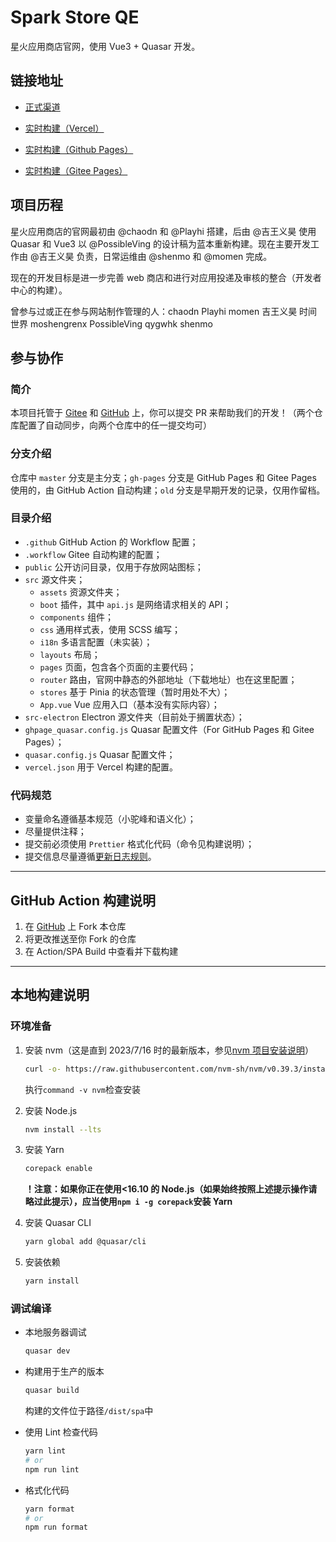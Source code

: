 # Spark Store QE

星火应用商店官网，使用 Vue3 + Quasar 开发。

## 链接地址

- [正式渠道](https://www.spark-app.store/)

- [实时构建（Vercel）](https://spark.jwyihao.top/)

- [实时构建（Github Pages）](https://jiwangyihao.github.io/spark-store-qe/)

- [实时构建（Gitee Pages）](https://deepin-community-store.gitee.io/spark-store-qe/)

## 项目历程

星火应用商店的官网最初由 @chaodn 和 @Playhi 搭建，后由 @吉王义昊 使用 Quasar 和 Vue3 以 @PossibleVing 的设计稿为蓝本重新构建。现在主要开发工作由 @吉王义昊 负责，日常运维由 @shenmo 和 @momen 完成。

现在的开发目标是进一步完善 web 商店和进行对应用投递及审核的整合（开发者中心的构建）。

曾参与过或正在参与网站制作管理的人：chaodn Playhi momen 吉王义昊 时间世界 moshengrenx PossibleVing qygwhk shenmo

## 参与协作

### 简介

本项目托管于 [Gitee](https://gitee.com/deepin-community-store/spark-store-qe) 和 [GitHub](https://github.com/jiwangyihao/spark-store-qe) 上，你可以提交 PR 来帮助我们的开发！（两个仓库配置了自动同步，向两个仓库中的任一提交均可）

### 分支介绍

仓库中 `master` 分支是主分支；`gh-pages` 分支是 GitHub Pages 和 Gitee Pages 使用的，由 GitHub Action 自动构建；`old` 分支是早期开发的记录，仅用作留档。

### 目录介绍

- `.github` GitHub Action 的 Workflow 配置；
- `.workflow` Gitee 自动构建的配置；
- `public` 公开访问目录，仅用于存放网站图标；
- `src` 源文件夹；
  - `assets` 资源文件夹；
  - `boot` 插件，其中 `api.js` 是网络请求相关的 API；
  - `components` 组件；
  - `css` 通用样式表，使用 SCSS 编写；
  - `i18n` 多语言配置（未实装）；
  - `layouts` 布局；
  - `pages` 页面，包含各个页面的主要代码；
  - `router` 路由，官网中静态的外部地址（下载地址）也在这里配置；
  - `stores` 基于 Pinia 的状态管理（暂时用处不大）；
  - `App.vue` Vue 应用入口（基本没有实际内容）；
- `src-electron` Electron 源文件夹（目前处于搁置状态）；
- `ghpage_quasar.config.js` Quasar 配置文件（For GitHub Pages 和 Gitee Pages）；
- `quasar.config.js` Quasar 配置文件；
- `vercel.json` 用于 Vercel 构建的配置。

### 代码规范

- 变量命名遵循基本规范（小驼峰和语义化）；
- 尽量提供注释；
- 提交前必须使用 `Prettier` 格式化代码（命令见构建说明）；
- 提交信息尽量遵循[更新日志规则](https://deepin-community-store.gitee.io/spark-wiki/#/Dev/Spark-Store-Git-Repo?id=%e6%9b%b4%e6%96%b0%e6%97%a5%e5%bf%97%e8%a7%84%e5%88%99)。

---

## GitHub Action 构建说明

1. 在 [GitHub](https://github.com/jiwangyihao/spark-store-qe) 上 Fork 本仓库
2. 将更改推送至你 Fork 的仓库
3. 在 Action/SPA Build 中查看并下载构建

---

## 本地构建说明

### 环境准备

1. 安装 nvm（这是直到 2023/7/16 时的最新版本，参见[nvm 项目安装说明](https://github.com/nvm-sh/nvm#installing-and-updating)）

   ```bash
   curl -o- https://raw.githubusercontent.com/nvm-sh/nvm/v0.39.3/install.sh | bash
   ```

   执行`command -v nvm`检查安装

2. 安装 Node.js

   ```bash
   nvm install --lts
   ```

3. 安装 Yarn

   ```bash
   corepack enable
   ```

   **！注意：如果你正在使用<16.10 的 Node.js（如果始终按照上述提示操作请略过此提示），应当使用`npm i -g corepack`安装 Yarn**

4. 安装 Quasar CLI

   ```bash
   yarn global add @quasar/cli
   ```

5. 安装依赖
   ```bash
   yarn install
   ```

### 调试编译

- 本地服务器调试

  ```bash
  quasar dev
  ```

- 构建用于生产的版本

  ```bash
  quasar build
  ```

  构建的文件位于路径`/dist/spa`中

- 使用 Lint 检查代码

  ```bash
  yarn lint
  # or
  npm run lint
  ```

- 格式化代码
  ```bash
  yarn format
  # or
  npm run format
  ```

